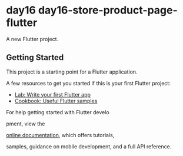 # day16 day16-store-product-page-flutter

A new Flutter project.

## Getting Started

This project is a starting point for a Flutter application.


A few resources to get you started if this is your first Flutter project:

- [Lab: Write your first Flutter app](https://docs.flutter.dev/get-started/codelab)
- [Cookbook: Useful Flutter samples](https://docs.flutter.dev/cookbook)

For help getting started with Flutter develo

pment, view the

[online documentation](https://docs.flutter.dev/), which offers tutorials,

samples, guidance on mobile development, and a full API reference.









